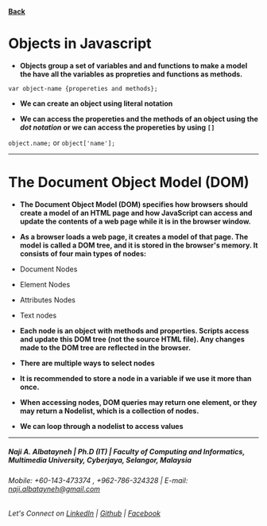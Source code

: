[**Back**](https://naji-albatayneh.github.io/reading-notes)

# Objects in Javascript

- **Objects group a set of variables and and functions to make a model the have all the variables as propreties and functions as methods.**

`var object-name {propereties and methods};`

- **We can create an object using literal notation**

- **We can access the propereties and the methods of an object using the _dot notation_ or we can access the propereties by using `[]`**

`object.name;` or `object['name'];`

________________________________________________________

# The Document Object Model (DOM)

- **The Document Object Model (DOM) specifies how browsers should create a model of an HTML page and how JavaScript can access and update the contents of a web page while it is in the browser window.**

- **As a browser loads a web page, it creates a model of that page. The model is called a DOM tree, and it is stored in the browser's memory. It consists of four main types of nodes:**
- Document Nodes
- Element Nodes
- Attributes Nodes
- Text nodes

- **Each node is an object with methods and properties. Scripts access and update this DOM tree (not the source HTML file). Any changes made to the DOM tree are reflected in the browser.**

- **There are multiple ways to select nodes**


- **It is recommended to store a node in a variable if we use it more than once.**

- **When accessing nodes, DOM queries may return one element, or they may return a Nodelist, which is a collection of nodes.**

- **We can loop through a nodelist to access values**



________________________________________________________
##### Naji A. Albatayneh | Ph.D (IT) | Faculty of Computing and Informatics, Multimedia University, Cyberjaya, Selangor, Malaysia

###### Mobile: +60-143-473374 , +962-786-324328 | E-mail: naji.albatayneh@gmail.com

###### Let's Connect on [LinkedIn](https://www.linkedin.com/in/naji-a-albatayneh/) | [Github](https://github.com/naji-albatayneh) | [Facebook](https://web.facebook.com/naji.albatayneh/)
